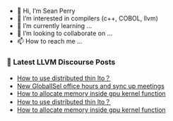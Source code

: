 - 👋 Hi, I’m Sean Perry
- 👀 I’m interested in compilers (c++, COBOL, llvm)
- 🌱 I’m currently learning ...
- 💞️ I’m looking to collaborate on ...
- 📫 How to reach me ...

<!---
s66perry/s66perry is a ✨ special ✨ repository because its `README.md` (this file) appears on your GitHub profile.
You can click the Preview link to take a look at your changes.
--->
### 📕 Latest LLVM Discourse Posts

<!-- DISCOURSE-LLVM:START -->
- [How to use distributed thin lto？](https://discourse.llvm.org/t/how-to-use-distributed-thin-lto/74639#post_5)
- [New GlobalISel office hours and sync up meetings](https://discourse.llvm.org/t/new-globalisel-office-hours-and-sync-up-meetings/74162#post_8)
- [How to allocate memory inside gpu kernel function](https://discourse.llvm.org/t/how-to-allocate-memory-inside-gpu-kernel-function/74678#post_12)
- [How to use distributed thin lto？](https://discourse.llvm.org/t/how-to-use-distributed-thin-lto/74639#post_4)
- [How to allocate memory inside gpu kernel function](https://discourse.llvm.org/t/how-to-allocate-memory-inside-gpu-kernel-function/74678#post_11)
<!-- DISCOURSE-LLVM:END -->
